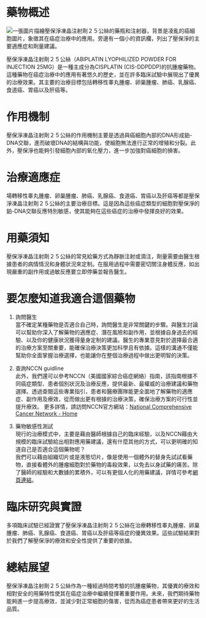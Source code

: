# 藥物概述
![一張圖片描繪壓保淨凍晶注射劑２５公絲的藥瓶和注射器，背景是凌亂的癌細胞圖片，象徵其在癌症治療中的應用。旁邊有一個小的資訊欄，列出了壓保淨的主要適應症和劑量建議。](https://i.imgur.com/TE4Nxpj.jpeg)

壓保淨凍晶注射劑２５公絲（ABIPLATIN LYOPHILIZED POWDER FOR INJECTION 25MG）是一種主成分為CISPLATIN (CIS-DDPDDP)的抗腫瘤藥物。這種藥物在癌症治療中的應用有著悠久的歷史，並在許多臨床試驗中展現出了優異的治療效果。其主要的治療目標包括轉移性睾丸腫瘤、卵巢腫瘤、肺癌、乳腺癌、食道癌、胃癌以及肝癌等。

# 作用機制

壓保淨凍晶注射劑２５公絲的作用機制主要是透過與癌細胞內部的DNA形成鉑-DNA交聯，進而破壞DNA的結構與功能，使細胞無法進行正常的增殖和分裂。此外，壓保淨也能夠引發細胞內部的氧化壓力，進一步加強對癌細胞的損害。

# 治療適應症

場轉移性睾丸腫瘤、卵巢腫瘤、肺癌、乳腺癌、食道癌、胃癌以及肝癌等都是壓保淨凍晶注射劑２５公絲的主要治療目標。這是因為這些癌症類型的細胞對壓保淨的鉑-DNA交聯反應特別敏感，使其能夠在這些癌症的治療中發揮良好的效果。

# 用藥須知

壓保淨凍晶注射劑２５公絲的常見給藥方式為靜脈注射或滴注，劑量需要由醫生根據患者的病情情況和身體狀況來定制。在服用過程中需要密切關注身體反應，如出現嚴重的副作用或過敏反應要立即停藥並報告醫生。

# 要怎麼知道我適合這個藥物 

1. 詢問醫生  
當不確定某種藥物是否適合自己時，詢問醫生是非常關鍵的步驟。與醫生討論可以幫助你深入了解藥物的適應症、潛在風險和副作用，並根據自身過去的經驗、以及你的健康狀況獲得量身定制的建議。醫生的專業意見對於選擇最合適的治療方案至關重要，能確保治療決策更加科學且有依據。這樣的溝通不僅能幫助你全面掌握治療選擇，也能讓你在整個治療過程中做出更明智的決策。 

2. 查詢NCCN guidline  
此外，我們還可以參考NCCN（美國國家綜合癌症網絡）指南，該指南根據不同癌症類型、患者個別狀況及治療反應，提供最新、最權威的治療建議和藥物選擇。透過查閱這些專業指引，患者和醫療團隊能更全面地了解藥物的適應症、副作用及療效，從而做出更有根據的治療決策，確保治療方案的可行性並提升療效。 
更多詳情，請訪問NCCN官方網站：[National Comprehensive Cancer Network - Home](https://www.nccn.org/)

3. 藥物敏感性測試  
現行的治療模式中，主要是藉由醫師根據自己的臨床經驗，以及NCCN藉由大規模的臨床試驗給出相對應用藥建議，還有什麼其他的方式，可以更明確的知道自己是否適合這個藥物呢？   
我們可以藉由組織切片或是液態切片，像是使用一個體外的替身先試試看藥物，直接看體外的腫瘤細胞對於藥物的毒殺效果，以免去以身試藥的痛苦。除了醫師的經驗和大數據的累積外，可以有更個人化的用藥建議，詳情可參考[網頁連結](https://info.cancerfree.io/)。

# 臨床研究與實證

多項臨床試驗已經證實了壓保淨凍晶注射劑２５公絲在治療轉移性睾丸腫瘤、卵巢腫瘤、肺癌、乳腺癌、食道癌、胃癌以及肝癌等癌症的優異效果。這些試驗結果對於我們了解壓保淨的療效和安全性提供了重要的依據。

# 總結展望

壓保淨凍晶注射劑２５公絲作為一種經過時間考驗的抗腫瘤藥物，其優異的療效和相對安全的用藥特性使其在癌症治療中繼續發揮著重要作用。未來，我們期待藥物能夠進一步提高療效，並減少對正常細胞的傷害，從而為癌症患者帶來更好的生活品質。
